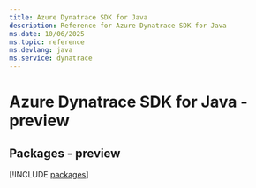 ```yaml
---
title: Azure Dynatrace SDK for Java
description: Reference for Azure Dynatrace SDK for Java
ms.date: 10/06/2025
ms.topic: reference
ms.devlang: java
ms.service: dynatrace
---
```

# Azure Dynatrace SDK for Java - preview
## Packages - preview
[!INCLUDE [packages](dynatrace-index.md)]
